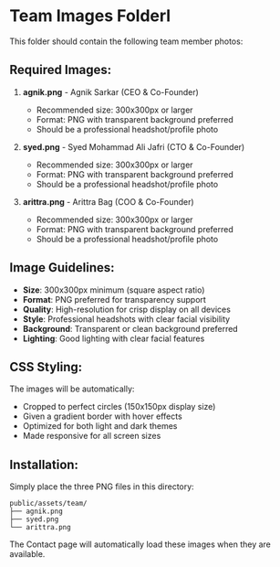 # Team Images Folderl

This folder should contain the following team member photos:

## Required Images:

1. **agnik.png** - Agnik Sarkar (CEO & Co-Founder)
   - Recommended size: 300x300px or larger
   - Format: PNG with transparent background preferred
   - Should be a professional headshot/profile photo

2. **syed.png** - Syed Mohammad Ali Jafri (CTO & Co-Founder)
   - Recommended size: 300x300px or larger
   - Format: PNG with transparent background preferred
   - Should be a professional headshot/profile photo

3. **arittra.png** - Arittra Bag (COO & Co-Founder)
   - Recommended size: 300x300px or larger
   - Format: PNG with transparent background preferred
   - Should be a professional headshot/profile photo

## Image Guidelines:

- **Size**: 300x300px minimum (square aspect ratio)
- **Format**: PNG preferred for transparency support
- **Quality**: High-resolution for crisp display on all devices
- **Style**: Professional headshots with clear facial visibility
- **Background**: Transparent or clean background preferred
- **Lighting**: Good lighting with clear facial features

## CSS Styling:

The images will be automatically:
- Cropped to perfect circles (150x150px display size)
- Given a gradient border with hover effects
- Optimized for both light and dark themes
- Made responsive for all screen sizes

## Installation:

Simply place the three PNG files in this directory:
```
public/assets/team/
├── agnik.png
├── syed.png
└── arittra.png
```

The Contact page will automatically load these images when they are available.